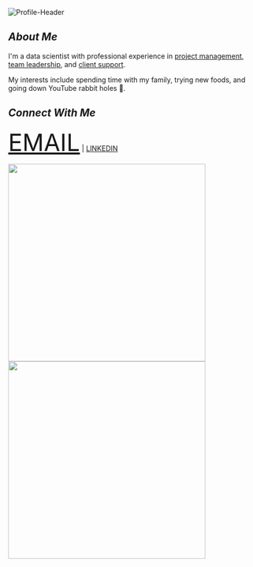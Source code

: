 ![Profile-Header](https://i.ibb.co/87RBT1h/banner.png)  

## *About Me*
I'm a data scientist with professional experience in <ins>project management</ins>, <ins>team leadership</ins>, and <ins>client support</ins>.

My interests include spending time with my family, trying new foods, and going down YouTube rabbit holes 🐇.

## *Connect With Me*
<font size="+5"><a href="mailto:samuelrdavila@gmail.com">EMAIL</a></font> | [LINKEDIN](https://www.linkedin.com/in/davilasamuel/)

<a href="https://github.com/anuraghazra/github-readme-stats">
    <img src="https://github-readme-stats.vercel.app/api?username=SamuelD-Data&show_icons=true" width=400/>
</a>  

<a href="https://github.com/DenverCoder1/github-readme-streak-stats">
    <img src="https://github-readme-streak-stats.herokuapp.com/?user=SamuelD-Data" width=400/>
</a>  


